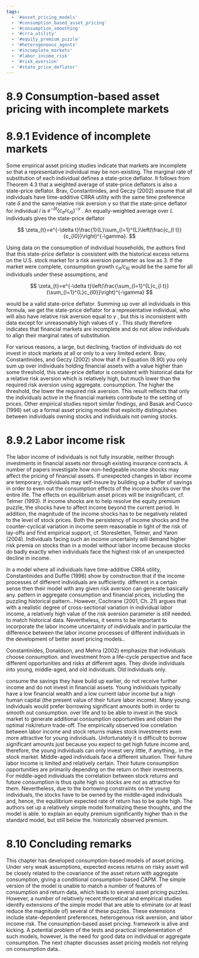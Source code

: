 ```yaml
---
tags:
  - '#asset_pricing_models'
  - '#consumption_based_asset_pricing'
  - '#consumption_smoothing'
  - '#crra_utility'
  - '#equity_premium_puzzle'
  - '#heterogeneous_agents'
  - '#incomplete_markets'
  - '#labor_income_risk'
  - '#risk_aversion'
  - '#state_price_deflator'
---
```

# 8.9 Consumption-based asset pricing with incomplete markets  

# 8.9.1 Evidence of incomplete markets  

Some empirical asset pricing studies indicate that markets are incomplete so that a representative individual may be non-existing. The marginal rate of substitution of each individual defines a state-price deflator. It follows from Theorem 4.3 that a weighted average of state-price deflators is also a state-price deflator. Brav, Constantinides, and Geczy (2002) assume that all individuals have time-additive CRRA utility with the same time preference rate $\delta$ and the same relative risk aversion $\gamma$ so that the state-price deflator for individual $\textit{l}$ is $e^{-\delta t}\left(c_{l t}/c_{l0}\right)^{-\gamma}$ . An equally-weighted average over $L$ individuals gives the state-price deflator  

$$
\zeta_{t}=e^{-\delta t}\frac{1}{L}\sum_{l=1}^{L}\left(\frac{c_{l t}}{c_{l0}}\right)^{-\gamma}.
$$  

Using data on the consumption of individual households, the authors find that this state-price deflator is consistent with the historical excess returns on the U.S. stock market for a risk aversion parameter as low as 3. If the market were complete, consumption growth $c_{l t}/c_{l0}$ would be the same for all individuals under these assumptions, and  

$$
\zeta_{t}=e^{-\delta t}\left(\frac{\sum_{l=1}^{L}c_{l t}}{\sum_{l=1}^{L}c_{l0}}\right)^{-\gamma}
$$  

would be a valid state-price deflator. Summing up over all individuals in this formula, we get the state-price deflator for a representative individual, who will also have relative risk aversion equal to $\gamma$ , but this is inconsistent with data except for unreasonably high values of $\gamma$ . This study therefore indicates that financial markets are incomplete and do not allow individuals to align their marginal rates of substitution.  

For various reasons, a large, but declining, fraction of individuals do not invest in stock markets at all or only to a very limited extent. Brav, Constantinides, and Geczy (2002) show that if in Equation (8.90) you only sum up over individuals holding financial assets with a value higher than some threshold, this state-price deflator is consistent with historical data for a relative risk aversion which is relatively high, but much lower than the required risk aversion using aggregate. consumption. The higher the threshold, the lower the required risk aversion. This result reflects that only the individuals active in the financial markets contribute to the setting of prices. Other empirical studies report similar findings, and Basak and Cuoco (1998) set up a formal asset pricing model that explicitly distinguishes between individuals owning stocks and individuals not owning stocks.  

# 8.9.2 Labor income risk  

The labor income of individuals is not fully insurable, neither through investments in financial assets nor through existing insurance contracts. A number of papers investigate how non-hedgeable income shocks may affect the pricing of financial assets. If unexpected changes in labor income are temporary, individuals may self-insure by building up a buffer of savings in order to even out the consumption effects of the income shocks over the entire life. The effects on equilibrium asset prices will be insignificant, cf. Telmer (1993). If income shocks are to help resolve the equity premium puzzle, the shocks have to affect income beyond the current period. In addition, the magnitude of the income shocks has to be negatively related to the level of stock prices. Both the persistency of income shocks and the counter-cyclical variation in income seem reasonable in light of the risk of lay-offs and find empirical support, cf. Storesletten, Telmer, and Yaron (2004). Individuals facing such an income uncertainty will demand higher risk premia on stocks than in a model without labor income because stocks do badly exactly when individuals face the highest risk of an unexpected decline in income.  

In a model where all individuals have time-additive CRRA utility, Constantinides and Duffie (1996) show by construction that if the income processes of different individuals are sufficiently. different in a certain sense then their model with any given risk aversion can generate basically any. pattern in aggregate consumption and financial prices, including the puzzling historical pattern.. However, Cochrane (2001, Ch. 21) argues that with a realistic degree of cross-sectional variation in individual labor income, a relatively high value of the risk aversion parameter is still needed. to match historical data. Nevertheless, it seems to be important to incorporate the labor income uncertainty of individuals and in particular the difference between the labor income processes of different individuals in the development of better asset pricing models..  

Constantinides, Donaldson, and Mehra (2002) emphasize that individuals choose consumption. and investment from a life-cycle perspective and face different opportunities and risks at different ages. They divide individuals into young, middle-aged, and old individuals. Old individuals only.  

consume the savings they have build up earlier, do not receive further income and do not invest in financial assets. Young individuals typically have a low financial wealth and a low current labor income but a high human capital (the present value of their future labor income). Many young. individuals would prefer borrowing significant amounts both in order to smooth out consumption. over life and to be able to invest in the stock market to generate additional consumption opportunities and obtain the optimal risk/return trade-off. The empirically observed low correlation between labor income and stock returns makes stock investments even more attractive for young individuals. Unfortunately it is difficult to borrow significant amounts just because you expect to get high future income and, therefore, the young individuals can only invest very little, if anything,. in the stock market. Middle-aged individuals face a different situation. Their future labor income is limited and relatively certain. Their future consumption opportunities are primarily depending on the return on their investments. For middle-aged individuals the correlation between stock returns and future consumption is thus quite high so stocks are not as attractive for them. Nevertheless, due to the borrowing constraints on the young individuals, the stocks have to be owned by the middle-aged individuals and, hence, the equilibrium expected rate of return has to be quite high. The authors set up a relatively simple model formalizing these thoughts, and the model is able. to explain an equity premium significantly higher than in the standard model, but still below the. historically observed premium.  

# 8.10 Concluding remarks  

This chapter has developed consumption-based models of asset pricing. Under very weak assumptions, expected excess returns on risky asset will be closely related to the covariance of the asset return with aggregate consumption, giving a conditional consumption-based CAPM. The simple version of the model is unable to match a number of features of consumption and return data, which leads to several asset pricing puzzles. However, a number of relatively recent theoretical and empirical studies identify extensions of the simple model that are able to eliminate (or at least reduce the magnitude of) several of these puzzles. These extensions include state-dependent preferences, heterogenous risk aversion, and labor income risk. The consumption-based asset pricing. framework is alive and kicking. A potential problem of the tests and practical implementation of such models, however, is the need for good data on individual or aggregate consumption. The next chapter discusses asset pricing models not relying on consumption data..  
